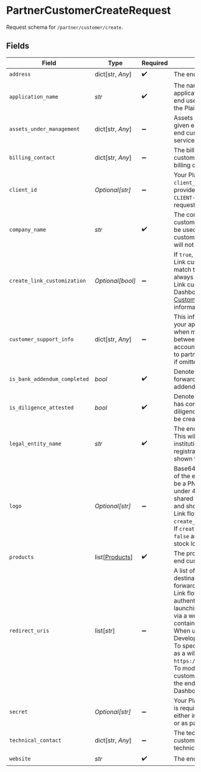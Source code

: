 # PartnerCustomerCreateRequest

Request schema for `/partner/customer/create`.


## Fields

| Field                                                                                                                                                                                                                                                                                                                                                                                                                                                                                                                                                                                  | Type                                                                                                                                                                                                                                                                                                                                                                                                                                                                                                                                                                                   | Required                                                                                                                                                                                                                                                                                                                                                                                                                                                                                                                                                                               | Description                                                                                                                                                                                                                                                                                                                                                                                                                                                                                                                                                                            |
| -------------------------------------------------------------------------------------------------------------------------------------------------------------------------------------------------------------------------------------------------------------------------------------------------------------------------------------------------------------------------------------------------------------------------------------------------------------------------------------------------------------------------------------------------------------------------------------- | -------------------------------------------------------------------------------------------------------------------------------------------------------------------------------------------------------------------------------------------------------------------------------------------------------------------------------------------------------------------------------------------------------------------------------------------------------------------------------------------------------------------------------------------------------------------------------------- | -------------------------------------------------------------------------------------------------------------------------------------------------------------------------------------------------------------------------------------------------------------------------------------------------------------------------------------------------------------------------------------------------------------------------------------------------------------------------------------------------------------------------------------------------------------------------------------- | -------------------------------------------------------------------------------------------------------------------------------------------------------------------------------------------------------------------------------------------------------------------------------------------------------------------------------------------------------------------------------------------------------------------------------------------------------------------------------------------------------------------------------------------------------------------------------------- |
| `address`                                                                                                                                                                                                                                                                                                                                                                                                                                                                                                                                                                              | dict[str, *Any*]                                                                                                                                                                                                                                                                                                                                                                                                                                                                                                                                                                       | :heavy_check_mark:                                                                                                                                                                                                                                                                                                                                                                                                                                                                                                                                                                     | The end customer's address.                                                                                                                                                                                                                                                                                                                                                                                                                                                                                                                                                            |
| `application_name`                                                                                                                                                                                                                                                                                                                                                                                                                                                                                                                                                                     | *str*                                                                                                                                                                                                                                                                                                                                                                                                                                                                                                                                                                                  | :heavy_check_mark:                                                                                                                                                                                                                                                                                                                                                                                                                                                                                                                                                                     | The name of the end customer's application. This will be shown to end users when they go through the Plaid Link flow.                                                                                                                                                                                                                                                                                                                                                                                                                                                                  |
| `assets_under_management`                                                                                                                                                                                                                                                                                                                                                                                                                                                                                                                                                              | dict[str, *Any*]                                                                                                                                                                                                                                                                                                                                                                                                                                                                                                                                                                       | :heavy_minus_sign:                                                                                                                                                                                                                                                                                                                                                                                                                                                                                                                                                                     | Assets under management for the given end customer. Required for end customers with monthly service commitments.                                                                                                                                                                                                                                                                                                                                                                                                                                                                       |
| `billing_contact`                                                                                                                                                                                                                                                                                                                                                                                                                                                                                                                                                                      | dict[str, *Any*]                                                                                                                                                                                                                                                                                                                                                                                                                                                                                                                                                                       | :heavy_minus_sign:                                                                                                                                                                                                                                                                                                                                                                                                                                                                                                                                                                     | The billing contact for the end customer. Defaults to partner's billing contact if omitted.                                                                                                                                                                                                                                                                                                                                                                                                                                                                                            |
| `client_id`                                                                                                                                                                                                                                                                                                                                                                                                                                                                                                                                                                            | *Optional[str]*                                                                                                                                                                                                                                                                                                                                                                                                                                                                                                                                                                        | :heavy_minus_sign:                                                                                                                                                                                                                                                                                                                                                                                                                                                                                                                                                                     | Your Plaid API `client_id`. The `client_id` is required and may be provided either in the `PLAID-CLIENT-ID` header or as part of a request body.                                                                                                                                                                                                                                                                                                                                                                                                                                       |
| `company_name`                                                                                                                                                                                                                                                                                                                                                                                                                                                                                                                                                                         | *str*                                                                                                                                                                                                                                                                                                                                                                                                                                                                                                                                                                                  | :heavy_check_mark:                                                                                                                                                                                                                                                                                                                                                                                                                                                                                                                                                                     | The company name of the end customer being created. This will be used to display the end customer in the Plaid Dashboard. It will not be shown to end users.                                                                                                                                                                                                                                                                                                                                                                                                                           |
| `create_link_customization`                                                                                                                                                                                                                                                                                                                                                                                                                                                                                                                                                            | *Optional[bool]*                                                                                                                                                                                                                                                                                                                                                                                                                                                                                                                                                                       | :heavy_minus_sign:                                                                                                                                                                                                                                                                                                                                                                                                                                                                                                                                                                     | If `true`, the end customer's default Link customization will be set to match the partner's. You can always change the end customer's Link customization in the Plaid Dashboard. See the [Link Customization docs](https://plaid.com/docs/link/customization/) for more information.                                                                                                                                                                                                                                                                                                   |
| `customer_support_info`                                                                                                                                                                                                                                                                                                                                                                                                                                                                                                                                                                | dict[str, *Any*]                                                                                                                                                                                                                                                                                                                                                                                                                                                                                                                                                                       | :heavy_minus_sign:                                                                                                                                                                                                                                                                                                                                                                                                                                                                                                                                                                     | This information is public. Users of your app will see this information when managing connections between your app and their bank accounts in Plaid Portal. Defaults to partner's customer support info if omitted.                                                                                                                                                                                                                                                                                                                                                                    |
| `is_bank_addendum_completed`                                                                                                                                                                                                                                                                                                                                                                                                                                                                                                                                                           | *bool*                                                                                                                                                                                                                                                                                                                                                                                                                                                                                                                                                                                 | :heavy_check_mark:                                                                                                                                                                                                                                                                                                                                                                                                                                                                                                                                                                     | Denotes whether the partner has forwarded the Plaid bank addendum to the end customer.                                                                                                                                                                                                                                                                                                                                                                                                                                                                                                 |
| `is_diligence_attested`                                                                                                                                                                                                                                                                                                                                                                                                                                                                                                                                                                | *bool*                                                                                                                                                                                                                                                                                                                                                                                                                                                                                                                                                                                 | :heavy_check_mark:                                                                                                                                                                                                                                                                                                                                                                                                                                                                                                                                                                     | Denotes whether or not the partner has completed attestation of diligence for the end customer to be created.                                                                                                                                                                                                                                                                                                                                                                                                                                                                          |
| `legal_entity_name`                                                                                                                                                                                                                                                                                                                                                                                                                                                                                                                                                                    | *str*                                                                                                                                                                                                                                                                                                                                                                                                                                                                                                                                                                                  | :heavy_check_mark:                                                                                                                                                                                                                                                                                                                                                                                                                                                                                                                                                                     | The end customer's legal name. This will be shared with financial institutions as part of the OAuth registration process. It will not be shown to end users.                                                                                                                                                                                                                                                                                                                                                                                                                           |
| `logo`                                                                                                                                                                                                                                                                                                                                                                                                                                                                                                                                                                                 | *Optional[str]*                                                                                                                                                                                                                                                                                                                                                                                                                                                                                                                                                                        | :heavy_minus_sign:                                                                                                                                                                                                                                                                                                                                                                                                                                                                                                                                                                     | Base64-encoded representation of the end customer's logo. Must be a PNG of size 1024x1024 under 4MB. The logo will be shared with financial institutions and shown to the end user during Link flows. A logo is required if `create_link_customization` is `true`. If `create_link_customization` is `false` and the logo is omitted, a stock logo will be used.                                                                                                                                                                                                                       |
| `products`                                                                                                                                                                                                                                                                                                                                                                                                                                                                                                                                                                             | list[[Products](../../models/shared/products.md)]                                                                                                                                                                                                                                                                                                                                                                                                                                                                                                                                      | :heavy_check_mark:                                                                                                                                                                                                                                                                                                                                                                                                                                                                                                                                                                     | The products to be enabled for the end customer.                                                                                                                                                                                                                                                                                                                                                                                                                                                                                                                                       |
| `redirect_uris`                                                                                                                                                                                                                                                                                                                                                                                                                                                                                                                                                                        | list[*str*]                                                                                                                                                                                                                                                                                                                                                                                                                                                                                                                                                                            | :heavy_minus_sign:                                                                                                                                                                                                                                                                                                                                                                                                                                                                                                                                                                     | A list of URIs indicating the destination(s) where a user can be forwarded after completing the Link flow; used to support OAuth authentication flows when launching Link in the browser or via a webview. URIs should not contain any query parameters. When used in Production or Development, URIs must use https. To specify any subdomain, use `*` as a wildcard character, e.g. `https://*.example.com/oauth.html`. To modify redirect URIs for an end customer after creating them, go to the end customer's [API page](https://dashboard.plaid.com/team/api) in the Dashboard. |
| `secret`                                                                                                                                                                                                                                                                                                                                                                                                                                                                                                                                                                               | *Optional[str]*                                                                                                                                                                                                                                                                                                                                                                                                                                                                                                                                                                        | :heavy_minus_sign:                                                                                                                                                                                                                                                                                                                                                                                                                                                                                                                                                                     | Your Plaid API `secret`. The `secret` is required and may be provided either in the `PLAID-SECRET` header or as part of a request body.                                                                                                                                                                                                                                                                                                                                                                                                                                                |
| `technical_contact`                                                                                                                                                                                                                                                                                                                                                                                                                                                                                                                                                                    | dict[str, *Any*]                                                                                                                                                                                                                                                                                                                                                                                                                                                                                                                                                                       | :heavy_minus_sign:                                                                                                                                                                                                                                                                                                                                                                                                                                                                                                                                                                     | The technical contact for the end customer. Defaults to partner's technical contact if omitted.                                                                                                                                                                                                                                                                                                                                                                                                                                                                                        |
| `website`                                                                                                                                                                                                                                                                                                                                                                                                                                                                                                                                                                              | *str*                                                                                                                                                                                                                                                                                                                                                                                                                                                                                                                                                                                  | :heavy_check_mark:                                                                                                                                                                                                                                                                                                                                                                                                                                                                                                                                                                     | The end customer's website.                                                                                                                                                                                                                                                                                                                                                                                                                                                                                                                                                            |